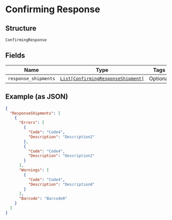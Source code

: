 
# Confirming Response

## Structure

`ConfirmingResponse`

## Fields

| Name | Type | Tags | Description |
|  --- | --- | --- | --- |
| `response_shipments` | [`List[ConfirmingResponseShipment]`](../../doc/models/confirming-response-shipment.md) | Optional | - |

## Example (as JSON)

```json
{
  "ResponseShipments": [
    {
      "Errors": [
        {
          "Code": "Code4",
          "Description": "Description2"
        },
        {
          "Code": "Code4",
          "Description": "Description2"
        }
      ],
      "Warnings": [
        {
          "Code": "Code4",
          "Description": "Description8"
        }
      ],
      "Barcode": "Barcode0"
    }
  ]
}
```

